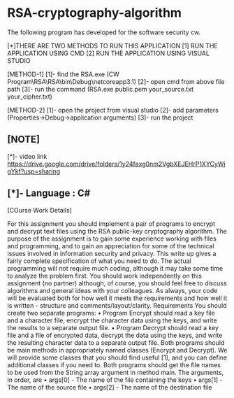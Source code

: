 # RSA-cryptography-algorithm
The following program has developed for the software security cw.

[*]THERE ARE TWO METHODS TO RUN THIS APPLICATION
	[1] RUN THE APPLICATION USING CMD
	[2] RUN THE APPLICATION USING VISUAL STUDIO

[METHOD-1] 
	[1]- find the RSA.exe (CW Program\RSA\RSA\bin\Debug\netcoreapp3.1)
	[2]- open cmd from above file path
	[3]- run the command (RSA.exe public.pem your_source.txt your_cipher.txt)

[METHOD-2]
	[1]- open the project from visual studio
	[2]- add parameters (Properties->Debug->application arguments)
	[3]- run the project

[NOTE]
------------------------------------------------------------------------------------
[*]- video link 
https://drive.google.com/drive/folders/1y24faxg0nm2VgbXEJEHrP1XYCyWjgYkf?usp=sharing

[*]- Language : C#
------------------------------------------------------------------------------------

[COurse Work Details]

For this assignment you should implement a pair of programs to encrypt and decrypt text files using the
RSA public-key cryptography algorithm. The purpose of the assignment is to gain some experience
working with files and programming, and to gain an appreciation for some of the technical issues
involved in information security and privacy.
This write up gives a fairly complete specification of what you need to do. The actual programming will
not require much coding, although it may take some time to analyze the problem first. You should work
independently on this assignment (no partner) although, of course, you should feel free to discuss
algorithms and general ideas with your colleagues.
As always, your code will be evaluated both for how well it meets the requirements and how well it is
written - structure and comments/layout/clarity.
Requirements
You should create two separate programs:
• Program Encrypt should read a key file and a character file, encrypt the character data using the
keys, and write the results to a separate output file.
• Program Decrypt should read a key file and a file of encrypted data, decrypt the data using the
keys, and write the resulting character data to a separate output file.
Both programs should be main methods in appropriately named classes (Encrypt and Decrypt). We will
provide some classes that you should find useful [1], and you can define additional classes if you need to.
Both programs should get the file names to be used from the String array argument in method main. The
arguments, in order, are
• args[0] - The name of the file containing the keys
• args[1] - The name of the source file
• args[2] - The name of the destination file
